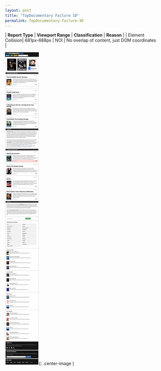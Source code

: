 ```yaml
---
layout: post
title: "TopDocumentary Failure 10"
permalink: TopDocumentary-failure-10
---
```

| **Report Type** | **Viewport Range** | **Classification** | **Reason** |
| Element Collision| 681px-688px | NOI | No overlap of content, just DOM coordinates | 

![Screenshot of the fault](assets/images/TopDocumentary/fault10/overlapWidth684.png){: .center-image }